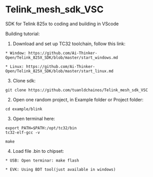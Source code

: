 # Telink_mesh_sdk_VSC
SDK for Telink 825x to coding and building in VScode
 
Building tutorial:
  1. Download and set up TC32 toolchain, follow this link:
  
    * Window: https://github.com/Ai-Thinker-Open/Telink_825X_SDK/blob/master/start_windows.md
    
    * Linux: https://github.com/Ai-Thinker-Open/Telink_825X_SDK/blob/master/start_linux.md
    
  3. Clone sdk:
  
    git clone https://github.com/tuanldchainos/Telink_mesh_sdk_VSC
    
  2. Open one random project, in Example folder or Project folder:
  
    cd example/blink
    
  3. Open terminal here:
    
    export PATH=$PATH:/opt/tc32/bin
    tc32-elf-gcc -v

    make
    
  4. Load file .bin to chipset:
  
    * USB: Open terminar: make flash
    
    * EVK: Using BDT tool(just available in windows)
